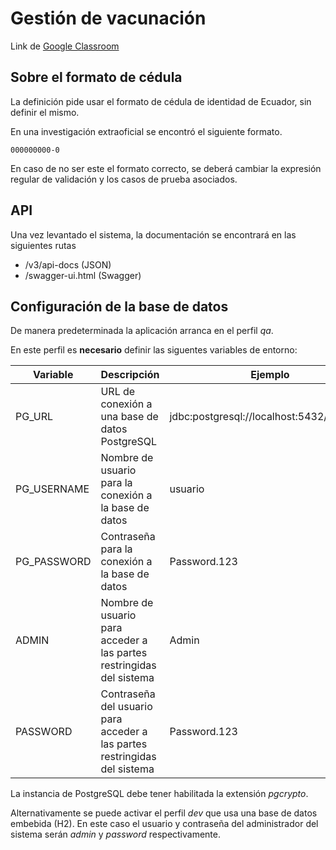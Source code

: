 # Gestión de vacunación

Link de [Google Classroom](https://classroom.google.com/c/MzE5MDA3NTU3NjQ4)

## Sobre el formato de cédula

La definición pide usar el formato de cédula de identidad de Ecuador, sin definir el mismo.

En una investigación extraoficial se encontró el siguiente formato.

```
000000000-0
```

En caso de no ser este el formato correcto, se deberá cambiar la expresión regular de validación 
y los casos de prueba asociados.

## API
Una vez levantado el sistema, la documentación se encontrará en las siguientes rutas

* /v3/api-docs (JSON)
* /swagger-ui.html (Swagger)

## Configuración de la base de datos

De manera predeterminada la aplicación arranca en el perfil _qa_.

En este perfil es **necesario** definir las siguentes variables de entorno:

|Variable|Descripción|Ejemplo|
|--------|-----------|-------|
|PG_URL  | URL de conexión a una base de datos PostgreSQL | jdbc:postgresql://localhost:5432/esquema |
|PG_USERNAME | Nombre de usuario para la conexión a la base de datos  | usuario |
|PG_PASSWORD | Contraseña para la conexión a la base de datos  | Password.123 |
|ADMIN | Nombre de usuario para acceder a las partes restringidas del sistema  | Admin |
|PASSWORD | Contraseña del usuario para acceder a las partes restringidas del sistema  | Password.123 |

La instancia de PostgreSQL debe tener habilitada la extensión _pgcrypto_.

Alternativamente se puede activar el perfil _dev_ que usa una base de datos embebida (H2). 
En este caso el usuario y contraseña del administrador del sistema serán _admin_ y _password_ respectivamente.
